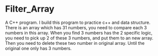 # Filter_Array
A C++ program. I build this program to practice c++ and data structure.
There is an array which has 31 numbers, you need to compare each 3 numbers in this array. When you find 3 numbers has the 2 specific logic, you need to pick up 2 of these 3 numbers, and put them to an new array. Then you need to delete these two number in original array. Until the original one only has 3 numbers.
